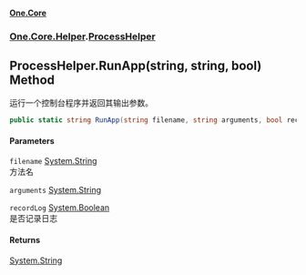 #### [One.Core](index.md 'index')
### [One.Core.Helper](One_Core_Helper.md 'One.Core.Helper').[ProcessHelper](One_Core_Helper_ProcessHelper.md 'One.Core.Helper.ProcessHelper')
## ProcessHelper.RunApp(string, string, bool) Method
运行一个控制台程序并返回其输出参数。 
```csharp
public static string RunApp(string filename, string arguments, bool recordLog);
```
#### Parameters
<a name='One_Core_Helper_ProcessHelper_RunApp(string_string_bool)_filename'></a>
`filename` [System.String](https://docs.microsoft.com/en-us/dotnet/api/System.String 'System.String')  
方法名 
  
<a name='One_Core_Helper_ProcessHelper_RunApp(string_string_bool)_arguments'></a>
`arguments` [System.String](https://docs.microsoft.com/en-us/dotnet/api/System.String 'System.String')  
  
<a name='One_Core_Helper_ProcessHelper_RunApp(string_string_bool)_recordLog'></a>
`recordLog` [System.Boolean](https://docs.microsoft.com/en-us/dotnet/api/System.Boolean 'System.Boolean')  
是否记录日志
  
#### Returns
[System.String](https://docs.microsoft.com/en-us/dotnet/api/System.String 'System.String')  
